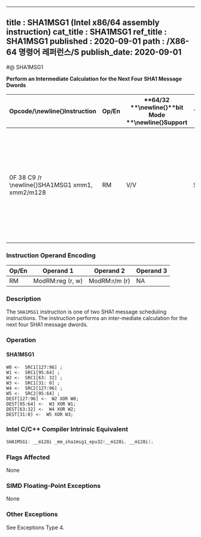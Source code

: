 ----------------------------
title : SHA1MSG1 (Intel x86/64 assembly instruction)
cat_title : SHA1MSG1
ref_title : SHA1MSG1
published : 2020-09-01
path : /X86-64 명령어 레퍼런스/S
publish_date: 2020-09-01
----------------------------
#@ SHA1MSG1

**Perform an Intermediate Calculation for the Next Four SHA1 Message Dwords**

|**Opcode/**\newline{}**Instruction**|**Op/En**|**64/32 **\newline{}**bit Mode **\newline{}**Support**|**CPUID **\newline{}**Feature **\newline{}**Flag**|**Description**|
|------------------------------------|---------|------------------------------------------------------|--------------------------------------------------|---------------|
|0F 38 C9 /r \newline{}SHA1MSG1 xmm1, xmm2/m128|RM|V/V|SHA|Performs an intermediate calculation for the next four SHA1 message dwords using previous message dwords from xmm1 and xmm2/m128, storing the result in xmm1.|
### Instruction Operand Encoding


|Op/En|Operand 1|Operand 2|Operand 3|
|-----|---------|---------|---------|
|RM|ModRM:reg (r, w)|ModRM:r/m (r)|NA|
### Description


The `SHA1MSG1` instruction is one of two SHA1 message scheduling instructions. The instruction performs an inter-mediate calculation for the next four SHA1 message dwords.


### Operation
#### SHA1MSG1 
```info-verb
W0 <-  SRC1[127:96] ; 
W1 <-  SRC1[95:64] ; 
W2 <-  SRC1[63: 32] ; 
W3 <-  SRC1[31: 0] ; 
W4 <-  SRC2[127:96] ; 
W5 <-  SRC2[95:64] ; 
DEST[127:96] <-  W2 XOR W0; 
DEST[95:64] <-  W3 XOR W1; 
DEST[63:32] <-  W4 XOR W2; 
DEST[31:0] <-  W5 XOR W3; 
```

### Intel C/C++ Compiler Intrinsic Equivalent

```cpp
SHA1MSG1: __m128i _mm_sha1msg1_epu32(__m128i, __m128i);
```
### Flags Affected


None

### SIMD Floating-Point Exceptions


None

### Other Exceptions


See Exceptions Type 4.

